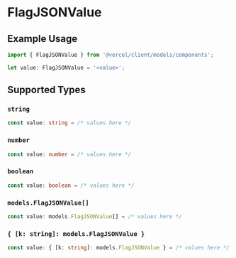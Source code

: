 # FlagJSONValue

## Example Usage

```typescript
import { FlagJSONValue } from '@vercel/client/models/components';

let value: FlagJSONValue = '<value>';
```

## Supported Types

### `string`

```typescript
const value: string = /* values here */
```

### `number`

```typescript
const value: number = /* values here */
```

### `boolean`

```typescript
const value: boolean = /* values here */
```

### `models.FlagJSONValue[]`

```typescript
const value: models.FlagJSONValue[] = /* values here */
```

### `{ [k: string]: models.FlagJSONValue }`

```typescript
const value: { [k: string]: models.FlagJSONValue } = /* values here */
```
